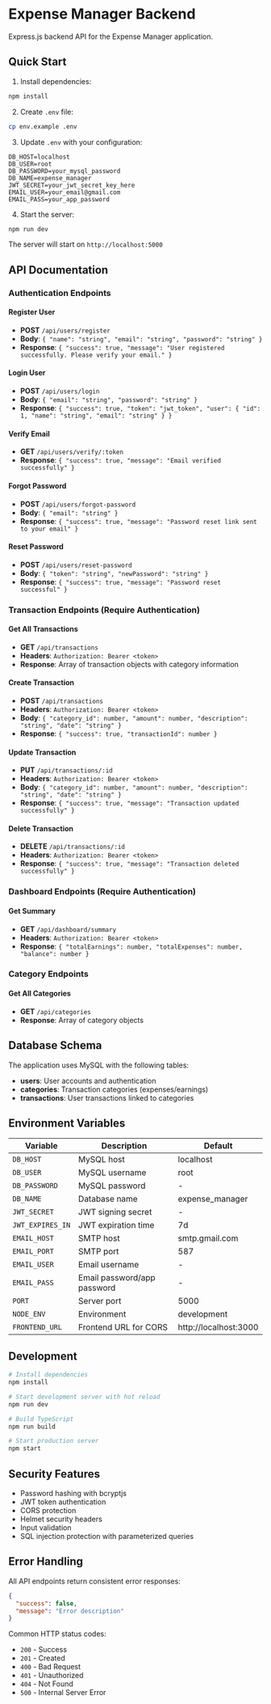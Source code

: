 # Expense Manager Backend

Express.js backend API for the Expense Manager application.

## Quick Start

1. Install dependencies:
```bash
npm install
```

2. Create `.env` file:
```bash
cp env.example .env
```

3. Update `.env` with your configuration:
```env
DB_HOST=localhost
DB_USER=root
DB_PASSWORD=your_mysql_password
DB_NAME=expense_manager
JWT_SECRET=your_jwt_secret_key_here
EMAIL_USER=your_email@gmail.com
EMAIL_PASS=your_app_password
```

4. Start the server:
```bash
npm run dev
```

The server will start on `http://localhost:5000`

## API Documentation

### Authentication Endpoints

#### Register User
- **POST** `/api/users/register`
- **Body**: `{ "name": "string", "email": "string", "password": "string" }`
- **Response**: `{ "success": true, "message": "User registered successfully. Please verify your email." }`

#### Login User
- **POST** `/api/users/login`
- **Body**: `{ "email": "string", "password": "string" }`
- **Response**: `{ "success": true, "token": "jwt_token", "user": { "id": 1, "name": "string", "email": "string" } }`

#### Verify Email
- **GET** `/api/users/verify/:token`
- **Response**: `{ "success": true, "message": "Email verified successfully" }`

#### Forgot Password
- **POST** `/api/users/forgot-password`
- **Body**: `{ "email": "string" }`
- **Response**: `{ "success": true, "message": "Password reset link sent to your email" }`

#### Reset Password
- **POST** `/api/users/reset-password`
- **Body**: `{ "token": "string", "newPassword": "string" }`
- **Response**: `{ "success": true, "message": "Password reset successful" }`

### Transaction Endpoints (Require Authentication)

#### Get All Transactions
- **GET** `/api/transactions`
- **Headers**: `Authorization: Bearer <token>`
- **Response**: Array of transaction objects with category information

#### Create Transaction
- **POST** `/api/transactions`
- **Headers**: `Authorization: Bearer <token>`
- **Body**: `{ "category_id": number, "amount": number, "description": "string", "date": "string" }`
- **Response**: `{ "success": true, "transactionId": number }`

#### Update Transaction
- **PUT** `/api/transactions/:id`
- **Headers**: `Authorization: Bearer <token>`
- **Body**: `{ "category_id": number, "amount": number, "description": "string", "date": "string" }`
- **Response**: `{ "success": true, "message": "Transaction updated successfully" }`

#### Delete Transaction
- **DELETE** `/api/transactions/:id`
- **Headers**: `Authorization: Bearer <token>`
- **Response**: `{ "success": true, "message": "Transaction deleted successfully" }`

### Dashboard Endpoints (Require Authentication)

#### Get Summary
- **GET** `/api/dashboard/summary`
- **Headers**: `Authorization: Bearer <token>`
- **Response**: `{ "totalEarnings": number, "totalExpenses": number, "balance": number }`

### Category Endpoints

#### Get All Categories
- **GET** `/api/categories`
- **Response**: Array of category objects

## Database Schema

The application uses MySQL with the following tables:

- **users**: User accounts and authentication
- **categories**: Transaction categories (expenses/earnings)
- **transactions**: User transactions linked to categories

## Environment Variables

| Variable | Description | Default |
|----------|-------------|---------|
| `DB_HOST` | MySQL host | localhost |
| `DB_USER` | MySQL username | root |
| `DB_PASSWORD` | MySQL password | - |
| `DB_NAME` | Database name | expense_manager |
| `JWT_SECRET` | JWT signing secret | - |
| `JWT_EXPIRES_IN` | JWT expiration time | 7d |
| `EMAIL_HOST` | SMTP host | smtp.gmail.com |
| `EMAIL_PORT` | SMTP port | 587 |
| `EMAIL_USER` | Email username | - |
| `EMAIL_PASS` | Email password/app password | - |
| `PORT` | Server port | 5000 |
| `NODE_ENV` | Environment | development |
| `FRONTEND_URL` | Frontend URL for CORS | http://localhost:3000 |

## Development

```bash
# Install dependencies
npm install

# Start development server with hot reload
npm run dev

# Build TypeScript
npm run build

# Start production server
npm start
```

## Security Features

- Password hashing with bcryptjs
- JWT token authentication
- CORS protection
- Helmet security headers
- Input validation
- SQL injection protection with parameterized queries

## Error Handling

All API endpoints return consistent error responses:

```json
{
  "success": false,
  "message": "Error description"
}
```

Common HTTP status codes:
- `200` - Success
- `201` - Created
- `400` - Bad Request
- `401` - Unauthorized
- `404` - Not Found
- `500` - Internal Server Error

